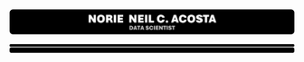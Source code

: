 <div style = "display: flex; flex-direction: column; align-items: center;">
    <!-- HEADER -->
    <img src = "IMPORT FILES/PROFILEHeader.png" alt = "Profile Header" style = "width: 100%;"/>   
    <!-- BUTTON LINKS -->
    <div style = "display: flex; justify-content: center; align-items: center; width: 100%;">
        <a href = "#"><img src = "BUTTONGitHub.svg" style = "width: 14%; height: auto;"></a><a href = "#"><img src = "BUTTONGitHub.svg" style = "width: 14%; height: auto;"></a><a href = "https://linkedin.com/in/norzzielein"><img src = "BUTTONGitHub.svg" style = "width: 14%; height: auto;"></a><a href = "https://github.com/norzzielein"><img src = "BUTTONGitHub.svg" style = "width: 16%; height: auto;"></a><a href = "https://facebook.com/norzzielein"><img src = "BUTTONGitHub.svg" style = "width: 14%; height: auto;"></a><a href = "https://instagram.com/norzzielein"><img src = "BUTTONGitHub.svg" style = "width: 14%; height: auto;"></a><a href = "https://twitter.com/norzzielein"><img src = "BUTTONGitHub.svg" style = "width: 14%; height: auto;"></a>
    </div>    
    <!-- FOOTER -->
    <img src = "IMPORT FILES/PROFILEFooter.png" alt = "Profile Footer" style = "width: 100%;"/>
</div>
